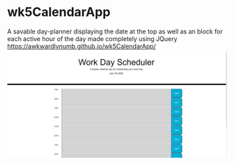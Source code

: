 # wk5CalendarApp

A savable day-planner displaying the date at the top as well as an block for each active hour of the day made completely using JQuery
https://awkwardlynumb.github.io/wk5CalendarApp/
![](siteScreenShot.JPG)